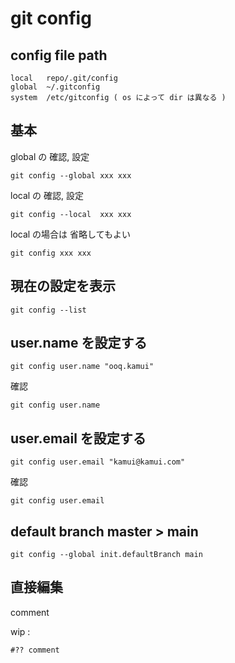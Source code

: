
# git config


## config file path

```
local   repo/.git/config
global  ~/.gitconfig
system  /etc/gitconfig ( os によって dir は異なる )
```


## 基本

global の 確認, 設定

```
git config --global xxx xxx
```

local  の 確認, 設定

```
git config --local  xxx xxx
```

local の場合は 省略してもよい

```
git config xxx xxx
```



## 現在の設定を表示

```
git config --list
```


## user.name を設定する

```
git config user.name "ooq.kamui"
```

確認

```
git config user.name
```


## user.email を設定する

```
git config user.email "kamui@kamui.com"
```

確認

```
git config user.email
```


## default branch master > main

```
git config --global init.defaultBranch main
```


## 直接編集

comment

wip :

```
#?? comment
```



